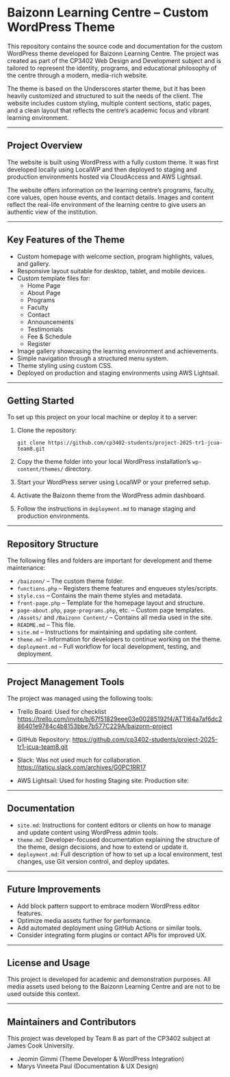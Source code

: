 # Baizonn Learning Centre – Custom WordPress Theme

This repository contains the source code and documentation for the custom WordPress theme developed for Baizonn Learning Centre. The project was created as part of the CP3402 Web Design and Development subject and is tailored to represent the identity, programs, and educational philosophy of the centre through a modern, media-rich website.

The theme is based on the Underscores starter theme, but it has been heavily customized and structured to suit the needs of the client. The website includes custom styling, multiple content sections, static pages, and a clean layout that reflects the centre’s academic focus and vibrant learning environment.

---

## Project Overview

The website is built using WordPress with a fully custom theme. It was first developed locally using LocalWP and then deployed to staging and production environments hosted via CloudAccess and AWS Lightsail.

The website offers information on the learning centre’s programs, faculty, core values, open house events, and contact details. Images and content reflect the real-life environment of the learning centre to give users an authentic view of the institution.

---

## Key Features of the Theme

- Custom homepage with welcome section, program highlights, values, and gallery.
- Responsive layout suitable for desktop, tablet, and mobile devices.
- Custom template files for:
  - Home Page
  - About Page
  - Programs
  - Faculty
  - Contact
  - Announcements
  - Testimonials
  - Fee & Schedule
  - Register
- Image gallery showcasing the learning environment and achievements.
- Simple navigation through a structured menu system.
- Theme styling using custom CSS.
- Deployed on production and staging environments using AWS Lightsail.

---

## Getting Started

To set up this project on your local machine or deploy it to a server:

1. Clone the repository:
   ```
   git clone https://github.com/cp3402-students/project-2025-tr1-jcua-team8.git
   ```

2. Copy the theme folder into your local WordPress installation’s `wp-content/themes/` directory.

3. Start your WordPress server using LocalWP or your preferred setup.

4. Activate the Baizonn theme from the WordPress admin dashboard.

5. Follow the instructions in `deployment.md` to manage staging and production environments.

---

## Repository Structure

The following files and folders are important for development and theme maintenance:

- `/baizonn/` – The custom theme folder.
- `functions.php` – Registers theme features and enqueues styles/scripts.
- `style.css` – Contains the main theme styles and metadata.
- `front-page.php` – Template for the homepage layout and structure.
- `page-about.php`, `page-programs.php`, etc. – Custom page templates.
- `/Assets/` and `/Baizonn Content/` – Contains all media used in the site.
- `README.md` – This file.
- `site.md` – Instructions for maintaining and updating site content.
- `theme.md` – Information for developers to continue working on the theme.
- `deployment.md` – Full workflow for local development, testing, and deployment.

---

## Project Management Tools

The project was managed using the following tools:

- Trello Board: Used for checklist 
  https://trello.com/invite/b/67f51829eee03e00285192f4/ATTI64a7af6dc286401e9784c4b8153bbe7b577C229A/baizonn-project  

- GitHub Repository: https://github.com/cp3402-students/project-2025-tr1-jcua-team8.git  

- Slack: Was not used much for collaboration.
  https://itatjcu.slack.com/archives/G0PC1RR17

- AWS Lightsail: Used for hosting
  Staging site: 
  Production site: 

---

## Documentation

- `site.md`: Instructions for content editors or clients on how to manage and update content using WordPress admin tools.
- `theme.md`: Developer-focused documentation explaining the structure of the theme, design decisions, and how to extend or update it.
- `deployment.md`: Full description of how to set up a local environment, test changes, use Git version control, and deploy updates.

---

## Future Improvements

- Add block pattern support to embrace modern WordPress editor features.
- Optimize media assets further for performance.
- Add automated deployment using GitHub Actions or similar tools.
- Consider integrating form plugins or contact APIs for improved UX.

---

## License and Usage

This project is developed for academic and demonstration purposes. All media assets used belong to the Baizonn Learning Centre and are not to be used outside this context.

---

## Maintainers and Contributors

This project was developed by Team 8 as part of the CP3402 subject at James Cook University.

- Jeomin Gimmi (Theme Developer & WordPress Integration)
- Marys Vineeta Paul (Documentation & UX Design)